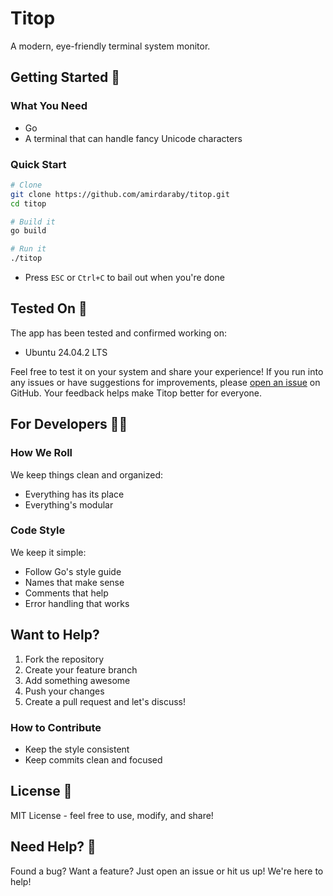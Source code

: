 # Titop 

A modern, eye-friendly terminal system monitor.

## Getting Started 🚀

### What You Need

- Go
- A terminal that can handle fancy Unicode characters

### Quick Start

```bash
# Clone
git clone https://github.com/amirdaraby/titop.git
cd titop

# Build it
go build

# Run it
./titop
```

- Press `ESC` or `Ctrl+C` to bail out when you're done

## Tested On 🧪

The app has been tested and confirmed working on:

- Ubuntu 24.04.2 LTS

Feel free to test it on your system and share your experience! If you run into any issues or have suggestions for improvements, please [open an issue](https://github.com/amirdaraby/titop/issues) on GitHub. Your feedback helps make Titop better for everyone.

## For Developers 👩‍💻

### How We Roll

We keep things clean and organized:
- Everything has its place
- Everything's modular

### Code Style

We keep it simple:
- Follow Go's style guide
- Names that make sense
- Comments that help
- Error handling that works

## Want to Help?

1. Fork the repository
2. Create your feature branch
3. Add something awesome
4. Push your changes
5. Create a pull request and let's discuss!

### How to Contribute

- Keep the style consistent
- Keep commits clean and focused

## License 📄

MIT License - feel free to use, modify, and share!

## Need Help? 💬

Found a bug? Want a feature? Just open an issue or hit us up! We're here to help!
